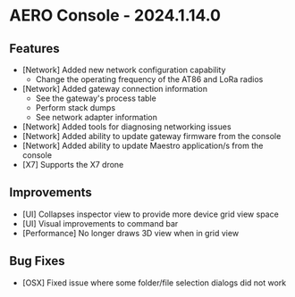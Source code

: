 # AERO Console - 2024.1.14.0

## Features

- [Network] Added new network configuration capability
  - Change the operating frequency of the AT86 and LoRa radios
- [Network] Added gateway connection information
  - See the gateway's process table
  - Perform stack dumps
  - See network adapter information
- [Network] Added tools for diagnosing networking issues
- [Network] Added ability to update gateway firmware from the console
- [Network] Added ability to update Maestro application/s from the console
- [X7] Supports the X7 drone

## Improvements

- [UI] Collapses inspector view to provide more device grid view space
- [UI] Visual improvements to command bar
- [Performance] No longer draws 3D view when in grid view

## Bug Fixes

- [OSX] Fixed issue where some folder/file selection dialogs did not work
